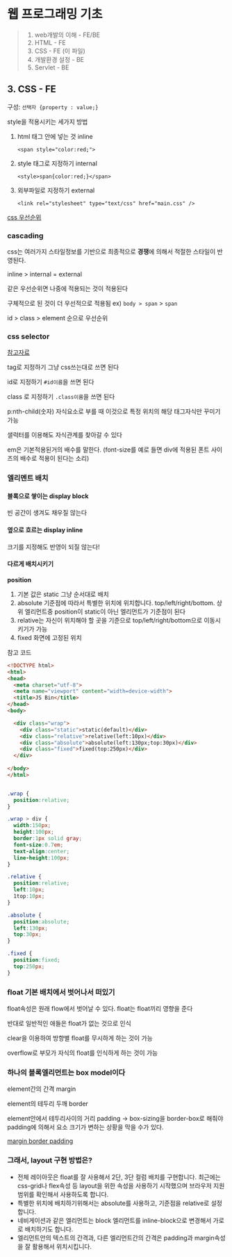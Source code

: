 # 웹 프로그래밍 기초

> 1. web개발의 이해 - FE/BE
> 2. HTML - FE 
> 3. CSS - FE (이 파일)
> 4. 개발환경 설정 - BE
> 5. Servlet - BE

## 3. CSS - FE

구성: `선택자 {property : value;}`

style을 적용시키는 세가지 방법

1. html 태그 안에 넣는 것 inline

   `<span style="color:red;">`

2. style 태그로 지정하기 internal

   `<style>span{color:red;}</span>`

3. 외부파일로 지정하기 external

   `<link rel="stylesheet" type="text/css" href="main.css" />`

[css 우선순위](https://developer.mozilla.org/en-US/docs/Web/CSS/Specificity)

### cascading

css는 여러가지 스타일정보를 기반으로 최종적으로 **경쟁**에 의해서 적절한 스타일이 반영된다.

inline > internal = external 

같은 우선순위면 나중에 적용되는 것이 적용된다

구체적으로 된 것이 더 우선적으로 적용됨 ex) `body > span` > `span`

id > class > element 순으로 우선순위

### css selector

[참고자료](https://gist.github.com/magicznyleszek/809a69dd05e1d5f12d01)

tag로 지정하기 그냥 css쓰는대로 쓰면 된다

id로 지정하기 `#id이름`을 쓰면 된다

class 로 지정하기 `.class이름`을 쓰면 된다

p:nth-child(숫자) 자식요소로 부를 때 이것으로 특정 위치의 해당 태그자식만 꾸미기 가능

샐럭터를 이용해도 자식관계를 찾아갈 수 있다

em은 기본적용된거의 배수를 말한다. (font-size를 예로 들면 div에 적용된 폰트 사이즈의 배수로 적용이 된다는 소리)



### 엘리멘트 배치

#### 블록으로 쌓이는 display block

빈 공간이 생겨도 채우질 않는다

#### 옆으로 흐르는 display inline

크기를 지정해도 반영이 되질 않는다!

#### 다르게 배치시키기

**position**

1. 기본 값은 static 그냥 순서대로 배치
2. absolute 기준점에 따라서 특별한 위치에 위치합니다. top/left/right/bottom. 상위 엘리먼트중 position이 static이 아닌 엘리먼트가 기준점이 된다
3. relative는 자신이 위치해야 할 곳을 기준으로 top/left/right/bottom으로 이동시키기가 가능
4. fixed 화면에 고정된 위치

참고 코드

```html
<!DOCTYPE html>
<html>
<head>
  <meta charset="utf-8">
  <meta name="viewport" content="width=device-width">
  <title>JS Bin</title>
</head>
<body>

  <div class="wrap">
    <div class="static">static(default)</div>
    <div class="relative">relative(left:10px)</div>
    <div class="absolute">absolute(left:130px;top:30px)</div>
    <div class="fixed">fixed(top:250px)</div>
  </div>
  
</body>
</html>
```

```css

.wrap {
  position:relative;
}

.wrap > div {
  width:150px;
  height:100px;
  border:1px solid gray;
  font-size:0.7em;
  text-align:center;
  line-height:100px;
}

.relative {
  position:relative;
  left:10px;
  1top:10px;
}

.absolute {
  position:absolute;
  left:130px;
  top:30px;
}

.fixed {
  position:fixed;
  top:250px;
}
```



### float 기본 배치에서 벗어나서 떠있기

float속성은 원래 flow에서 벗어날 수 있다. float는 float끼리 영향을 준다

반대로 일반적인 애들은 float가 없는 것으로 인식

clear을 이용하여 방향별 float를 무시하게 하는 것이 가능

overflow로 부모가 자식의 float를 인식하게 하는 것이 가능



### 하나의 블록엘리먼트는 box model이다

element간의 간격 margin

element의 테두리 두깨 border

element안에서 테두리사이의 거리 padding -> box-sizing을 border-box로 해줘야 padding에 의해서 요소 크기가 변하는 상황을 막을 수가 있다.

[margin border padding](https://www.w3schools.com/css/css_boxmodel.asp)



### 그래서, layout 구현 방법은?

- 전체 레이아웃은 float를 잘 사용해서 2단, 3단 컬럼 배치를 구현합니다. 최근에는 css-grid나 flex속성 등 layout을 위한 속성을 사용하기 시작했으며 브라우저 지원범위를 확인해서 사용하도록 합니다.
- 특별한 위치에 배치하기위해서는 absolute를 사용하고, 기준점을 relative로 설정합니다.
- 네비게이션과 같은 엘리먼트는 block 엘리먼트를 inline-block으로 변경해서 가로로 배치하기도 합니다.
- 엘리먼트안의 텍스트의 간격과, 다른 엘리먼트간의 간격은 padding과 margin속성을 잘 활용해서 위치시킵니다.